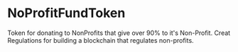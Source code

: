 # NoProfitFundToken
Token for donating to NonProfits that give over 90% to it's Non-Profit.  Creat Regulations for building a blockchain that regulates non-profits.
